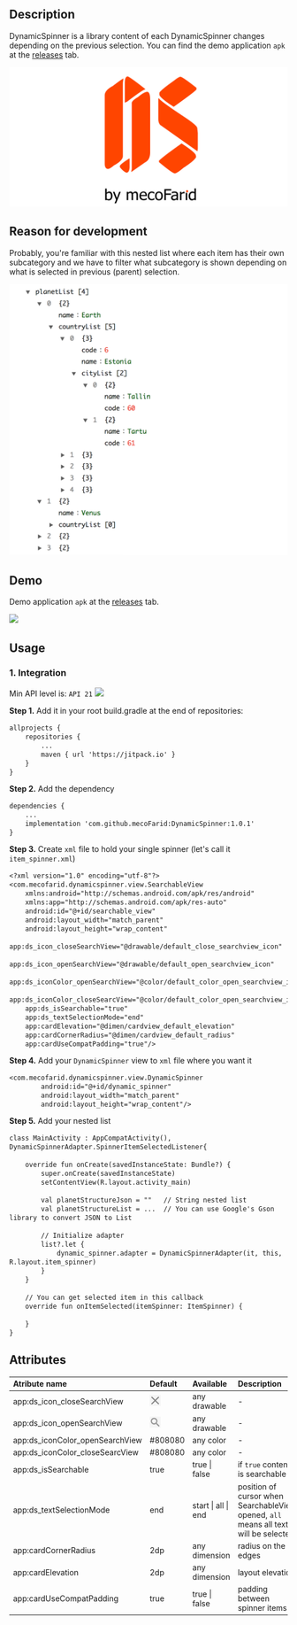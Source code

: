 ## Description
DynamicSpinner is a library content of each DynamicSpinner changes depending on the previous selection. You can find the demo application `apk` at the [releases](https://github.com/mecoFarid/DynamicSpinner/releases) tab.

![](https://raw.githubusercontent.com/mecoFarid/DynamicSpinner/master/extra_media/library_logo.jpg)

## Reason for development
Probably, you're familiar with this nested list where each item has their own subcategory and we have to filter what subcategory is shown depending on what is selected in previous (parent) selection.

<img src="https://raw.githubusercontent.com/mecoFarid/DynamicSpinner/master/extra_media/nested_item_list.png" width="600">

## Demo
Demo application `apk` at the [releases](https://github.com/mecoFarid/DynamicSpinner/releases) tab.


<img src="https://raw.githubusercontent.com/mecoFarid/DynamicSpinner/master/extra_media/dynamic_spinner.gif" width="360">

## Usage
### 1. Integration
Min API level is: `API 21` [![](https://jitpack.io/v/mecoFarid/DynamicSpinner.svg)](https://jitpack.io/#mecoFarid/DynamicSpinner)

**Step 1.** Add it in your root build.gradle at the end of repositories:

```
allprojects {
    repositories {
        ...
        maven { url 'https://jitpack.io' }
    }
}
```
**Step 2.** Add the dependency
```
dependencies {
    ...
    implementation 'com.github.mecoFarid:DynamicSpinner:1.0.1'
}
```
**Step 3.** Create `xml` file to hold your single spinner (let's call it `item_spinner.xml`)

```
<?xml version="1.0" encoding="utf-8"?>
<com.mecofarid.dynamicspinner.view.SearchableView
    xmlns:android="http://schemas.android.com/apk/res/android"
    xmlns:app="http://schemas.android.com/apk/res-auto"
    android:id="@+id/searchable_view"
    android:layout_width="match_parent"
    android:layout_height="wrap_content"
    app:ds_icon_closeSearchView="@drawable/default_close_searchview_icon"
    app:ds_icon_openSearchView="@drawable/default_open_searchview_icon"
    app:ds_iconColor_openSearchView="@color/default_color_open_searchview_icon"
    app:ds_iconColor_closeSearcView="@color/default_color_open_searchview_icon"
    app:ds_isSearchable="true"
    app:ds_textSelectionMode="end"
    app:cardElevation="@dimen/cardview_default_elevation"
    app:cardCornerRadius="@dimen/cardview_default_radius"
    app:cardUseCompatPadding="true"/>
```
**Step 4.** Add your `DynamicSpinner` view to `xml` file where you want it
```
<com.mecofarid.dynamicspinner.view.DynamicSpinner
        android:id="@+id/dynamic_spinner"
        android:layout_width="match_parent"
        android:layout_height="wrap_content"/>
```
**Step 5.** Add your nested list
```
class MainActivity : AppCompatActivity(), DynamicSpinnerAdapter.SpinnerItemSelectedListener{

    override fun onCreate(savedInstanceState: Bundle?) {
        super.onCreate(savedInstanceState)
        setContentView(R.layout.activity_main)

        val planetStructureJson = ""   // String nested list
        val planetStructureList = ...  // You can use Google's Gson library to convert JSON to List

        // Initialize adapter
        list?.let {
            dynamic_spinner.adapter = DynamicSpinnerAdapter(it, this, R.layout.item_spinner)
        }
    }

    // You can get selected item in this callback
    override fun onItemSelected(itemSpinner: ItemSpinner) {

    }
}
```

## Attributes

| Atribute name                     | Default          | Available              |  Description        |
|     :---                          |      :---        | :---                   |  :---               |
| app:ds_icon_closeSearchView       | <img src="https://raw.githubusercontent.com/mecoFarid/DynamicSpinner/master/extra_media/default_close.png" width="20">  | any drawable     |   - |
| app:ds_icon_openSearchView        | <img src="https://raw.githubusercontent.com/mecoFarid/DynamicSpinner/master/extra_media/default_open.png" width="20">   | any drawable     |   - |
| app:ds_iconColor_openSearchView   | #808080          | any color              |   -                                                                                  |
| app:ds_iconColor_closeSearcView   | #808080          | any color              |   -                                                                                  |
| app:ds_isSearchable               | true             | true \| false          | if `true` content is searchable                                                      |
| app:ds_textSelectionMode          | end              | start \| all \| end    | position of cursor when SearchableView opened, `all` means all text will be selected |
| app:cardCornerRadius              | 2dp              | any dimension          | radius on the edges              |
| app:cardElevation                 | 2dp              | any dimension          | layout elevation                 |
| app:cardUseCompatPadding          | true             | true \| false          | padding between spinner items    |